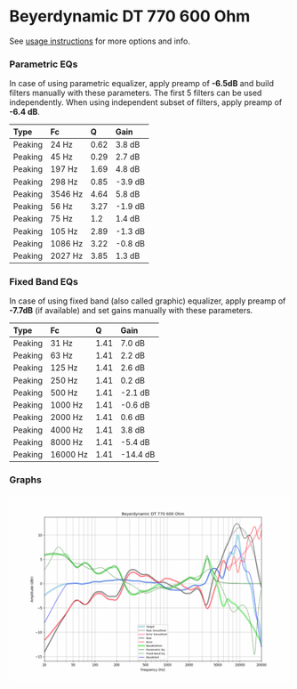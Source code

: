 # Beyerdynamic DT 770 600 Ohm
See [usage instructions](https://github.com/jaakkopasanen/AutoEq#usage) for more options and info.

### Parametric EQs
In case of using parametric equalizer, apply preamp of **-6.5dB** and build filters manually
with these parameters. The first 5 filters can be used independently.
When using independent subset of filters, apply preamp of **-6.4 dB**.

| Type    | Fc      |    Q | Gain    |
|:--------|:--------|:-----|:--------|
| Peaking | 24 Hz   | 0.62 | 3.8 dB  |
| Peaking | 45 Hz   | 0.29 | 2.7 dB  |
| Peaking | 197 Hz  | 1.69 | 4.8 dB  |
| Peaking | 298 Hz  | 0.85 | -3.9 dB |
| Peaking | 3546 Hz | 4.64 | 5.8 dB  |
| Peaking | 56 Hz   | 3.27 | -1.9 dB |
| Peaking | 75 Hz   | 1.2  | 1.4 dB  |
| Peaking | 105 Hz  | 2.89 | -1.3 dB |
| Peaking | 1086 Hz | 3.22 | -0.8 dB |
| Peaking | 2027 Hz | 3.85 | 1.3 dB  |

### Fixed Band EQs
In case of using fixed band (also called graphic) equalizer, apply preamp of **-7.7dB**
(if available) and set gains manually with these parameters.

| Type    | Fc       |    Q | Gain     |
|:--------|:---------|:-----|:---------|
| Peaking | 31 Hz    | 1.41 | 7.0 dB   |
| Peaking | 63 Hz    | 1.41 | 2.2 dB   |
| Peaking | 125 Hz   | 1.41 | 2.6 dB   |
| Peaking | 250 Hz   | 1.41 | 0.2 dB   |
| Peaking | 500 Hz   | 1.41 | -2.1 dB  |
| Peaking | 1000 Hz  | 1.41 | -0.6 dB  |
| Peaking | 2000 Hz  | 1.41 | 0.6 dB   |
| Peaking | 4000 Hz  | 1.41 | 3.8 dB   |
| Peaking | 8000 Hz  | 1.41 | -5.4 dB  |
| Peaking | 16000 Hz | 1.41 | -14.4 dB |

### Graphs
![](./Beyerdynamic%20DT%20770%20600%20Ohm.png)